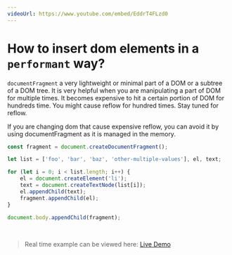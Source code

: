 ```yaml
---
videoUrl: https://www.youtube.com/embed/EddrT4FLzd0
---
```


# How to insert dom elements in a `performant` way?	

<v-clicks>

`documentFragment` a very lightweight or minimal part of a DOM or a subtree of a DOM tree. It is very helpful when you are manipulating a part of DOM for multiple times. It becomes expensive to hit a certain portion of DOM for hundreds time. You might cause reflow for hundred times. Stay tuned for reflow.

If you are changing dom that cause expensive reflow, you can avoid it by using documentFragment as it is managed in the memory.

```js {1|3|5,10|6|7|8|9|12|all}
const fragment = document.createDocumentFragment();

let list = ['foo', 'bar', 'baz', 'other-multiple-values'], el, text;

for (let i = 0; i < list.length; i++) {
    el = document.createElement('li');
    text = document.createTextNode(list[i]);
    el.appendChild(text);
    fragment.appendChild(el);
}

document.body.appendChild(fragment);
```

<br class="my-6"/>

> Real time example can be viewed here: <a href="/practices/A27.html" target="_blank">Live Demo</a>

</v-clicks>
